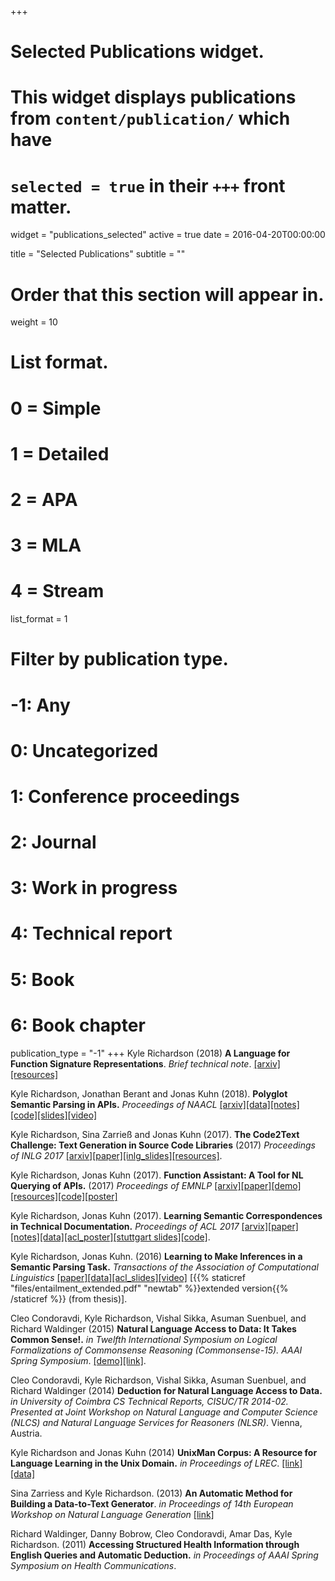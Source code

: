 +++
# Selected Publications widget.
# This widget displays publications from `content/publication/` which have
# `selected = true` in their `+++` front matter.
widget = "publications_selected"
active = true
date = 2016-04-20T00:00:00

title = "Selected Publications"
subtitle = ""

# Order that this section will appear in.
weight = 10

# List format.
#   0 = Simple
#   1 = Detailed
#   2 = APA
#   3 = MLA
#   4 = Stream
list_format = 1

# Filter by publication type.
# -1: Any
#  0: Uncategorized
#  1: Conference proceedings
#  2: Journal
#  3: Work in progress
#  4: Technical report
#  5: Book
#  6: Book chapter
publication_type = "-1"
+++
Kyle Richardson (2018) **A Language for Function Signature Representations**. *Brief technical note*. [[arxiv]](https://arxiv.org/abs/1804.00987)[[resources]](https://github.com/yakazimir/Code-Datasets)

Kyle Richardson, Jonathan Berant and Jonas Kuhn (2018). **Polyglot Semantic Parsing in APIs.**  *Proceedings of NAACL* [[arxiv]](https://arxiv.org/abs/1803.06966)[[data]](https://github.com/yakazimir/Code-Datasets/tree/master/polyglot*data)[[notes]](http://www.ims.uni-stuttgart.de/institut/mitarbeiter/kyle/polyglot*supp.pdf)[[code]](https://github.com/yakazimir/zubr_public/tree/master/experiments)[[slides]](http://www.ims.uni-stuttgart.de/institut/mitarbeiter/kyle/naacl_slides.pdf)[[video]](https://vimeo.com/276898099)

Kyle Richardson, Sina Zarrieß and Jonas Kuhn (2017). **The Code2Text Challenge: Text Generation in Source Code Libraries** (2017) *Proceedings of INLG 2017* [[arxiv]](https://arxiv.org/abs/1708.00098)[[paper]](http://www.aclweb.org/anthology/W17-35#page=137)[[inlg_slides]](http://www.ims.uni-stuttgart.de/institut/mitarbeiter/kyle/papers/final.pdf)[[resources]](https://github.com/yakazimir/Code-Datasets).

Kyle Richardson, Jonas Kuhn (2017). **Function Assistant: A Tool for NL Querying of APIs.** (2017) *Proceedings of EMNLP* [[arxiv]](https://arxiv.org/abs/1706.00468)[[paper]](http://aclweb.org/anthology/D/D17/D17-2012.pdf)[[demo]](http://zubr.ims.uni-stuttgart.de/#about)[[resources]](https://github.com/yakazimir/Code-Datasets/tree/master/other_data/py27)[[code]](https://github.com/yakazimir/zubr_public)[[poster]](http://www.ims.uni-stuttgart.de/institut/mitarbeiter/kyle/papers/emnlp_poster17.pdf)

Kyle Richardson, Jonas Kuhn (2017). **Learning Semantic Correspondences in Technical Documentation.** *Proceedings of ACL 2017* [[arvix]](https://arxiv.org/abs/1705.04815)[[paper]](http://aclweb.org/anthology/P/P17/P17-1148.pdf)[[notes]](http://aclweb.org/anthology/attachments/P/P17/P17-1148.Notes.pdf)[[data]](https://github.com/yakazimir/Code-Datasets)[[acl_poster]](http://www.ims.uni-stuttgart.de/institut/mitarbeiter/kyle/poster.pdf)[[stuttgart slides]](http://www.ims.uni-stuttgart.de/institut/mitarbeiter/kyle/website_version.pdf)[[code]](https://github.com/yakazimir/zubr_public). 

Kyle Richardson, Jonas Kuhn. (2016) **Learning to Make Inferences in a Semantic Parsing Task.** *Transactions of the Association of Computational Linguistics* [[paper]](https://transacl.org/ojs/index.php/tacl/article/view/733)[[data]](https://github.com/yakazimir/zubr_public/tree/master/datasets)[[acl_slides]](http://www.ims.uni-stuttgart.de/institut/mitarbeiter/kyle/papers/acl2016.pdf)[[video]](http://techtalks.tv/talks/learning-to-make-inferences-in-a-semantic-parsing-task-tacl/63153/) [{{% staticref "files/entailment_extended.pdf" "newtab" %}}extended version{{% /staticref %}} (from thesis)].

Cleo Condoravdi, Kyle Richardson, Vishal Sikka, Asuman Suenbuel, and Richard Waldinger (2015) **Natural Language Access to Data: It Takes Common Sense!.** *in Twelfth International Symposium on Logical Formalizations of Commonsense Reasoning (Commonsense-15). AAAI Spring Symposium*. [[demo]](https://www.youtube.com/watch?v=hGGMZAdsm6k)[[link]](http://www.aaai.org/ocs/index.php/SSS/SSS15/paper/view/10325/10071).

Cleo Condoravdi, Kyle Richardson, Vishal Sikka, Asuman Suenbuel, and Richard Waldinger (2014) **Deduction for Natural Language Access to Data.** *in University of Coimbra CS Technical Reports, CISUC/TR 2014-02. Presented at Joint Workshop on Natural Language and Computer Science (NLCS) and Natural Language Services for Reasoners (NLSR)*. Vienna, Austria.  

Kyle Richardson and Jonas Kuhn (2014) **UnixMan Corpus: A Resource for Language Learning in the Unix Domain.** *in Proceedings of LREC*. [[link]](http://www.lrec-conf.org/proceedings/lrec2014/pdf/823_Paper.pdf) [[data]](https://github.com/yakazimir/Code-Datasets/tree/master/data/unixman)

Sina Zarriess and Kyle Richardson. (2013) **An Automatic Method for Building a Data-to-Text Generator**.  *in Proceedings of 14th European Workshop on Natural Language Generation* [[link]](http://www.um.edu.mt/events/enlg2013/workshop-program.html)

Richard Waldinger, Danny Bobrow, Cleo Condoravdi, Amar Das, Kyle Richardson. (2011) **Accessing Structured Health Information through English Queries and Automatic Deduction.** *in Proceedings of AAAI Spring Symposium on Health Communications*.
